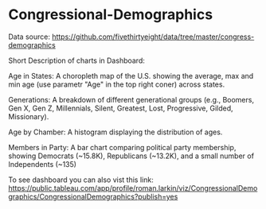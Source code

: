 # Congressional-Demographics

Data source: https://github.com/fivethirtyeight/data/tree/master/congress-demographics

Short Description of charts in Dashboard:

Age in States: A choropleth map of the U.S. showing the average, max and min age (use parametr "Age" in the top right coner) across states.

Generations: A breakdown of different generational groups (e.g., Boomers, Gen X, Gen Z, Millennials, Silent, Greatest, Lost, Progressive, Gilded, Missionary).

Age by Chamber: A histogram displaying the distribution of ages.

Members in Party: A bar chart comparing political party membership, showing Democrats (~15.8K), Republicans (~13.2K), and a small number of Independents (~135)  

To see dashboard you can also vist this link: https://public.tableau.com/app/profile/roman.larkin/viz/CongressionalDemographics/CongressionalDemographics?publish=yes
